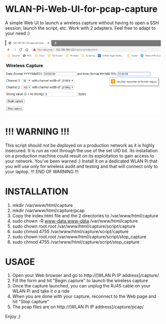 # WLAN-Pi-Web-UI-for-pcap-capture
A simple Web UI to launch a wireless capture without having to open a SSH session, launch the script, etc.
Work with 2 adapters.
Feel free to adapt to your need :)

![WLAN-Pi-Web-UI_Example](https://github.com/nicolas-poirier/WLAN-Pi-Web-UI-for-pcap-capture/blob/master/WLANPi_Web-wireless-capture-example.png)

# !!! WARNING !!!
This script should not be deployed on a production network as it is highly insecured.
It is run as root through the use of the set UID bit.
Its installation on a production machine could result on its exploitation to gain access to your network.
You've been warned :)
Install it on a dedicated WLAN Pi that you will use only for wireless audit and testing and that will connect only to your laptop.
!!! END OF WARNING !!!

# INSTALLATION

1. mkdir /var/www/html/capture
2. mkdir /var/www/html/capture/pcap
3. Copy the index.html file and the 2 directories to /var/www/html/capture
4. sudo chown -R www-data.www-data /var/www/html/capture
5. sudo chown root.root /var/www/html/capture/script/capture
6. sudo chmod 4755 /var/www/html/capture/script/capture
7. sudo chown root.root /var/www/html/capture/script/stop_capture
8. sudo chmod 4755 /var/www/html/capture/script/stop_capture

# USAGE

1. Open your Web browser and go to http://[WLAN Pi IP address]/capture/
2. Fill the form and hit "Begin capture" to launch the wireless capture
3. Once the capture launched, you can unplug the RJ45 cable on your WLAN Pi and take it o a ride
4. When you are done with your capture, reconnect to the Web page and hit "Stop capture"
5. The pcap files are on http://[WLAN Pi IP address]/capture/pcap/

Enjoy ;)
